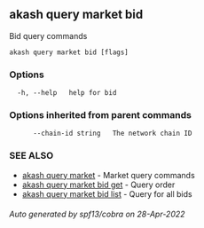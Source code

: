 ## akash query market bid

Bid query commands

```
akash query market bid [flags]
```

### Options

```
  -h, --help   help for bid
```

### Options inherited from parent commands

```
      --chain-id string   The network chain ID
```

### SEE ALSO

* [akash query market](akash_query_market.md)	 - Market query commands
* [akash query market bid get](akash_query_market_bid_get.md)	 - Query order
* [akash query market bid list](akash_query_market_bid_list.md)	 - Query for all bids

###### Auto generated by spf13/cobra on 28-Apr-2022
